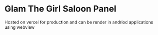 # Glam The Girl Saloon Panel
Hosted on vercel for production and can be render in andriod applications using webview
